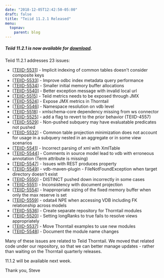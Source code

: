 ```yaml
---
date: "2018-12-05T12:42:50-05:00"
draft: false
title: "Teiid 11.2.1 Released"
menu:
  topnav:
    parent: blog
---
```


##### Teiid 11.2.1 is now available for [download](/teiid_wildfly/downloads).

<!--more-->

Teiid 11.2.1 addresses 23 issues:

<ul>
<li>[<a href='https://issues.redhat.com/browse/TEIID-5531'>TEIID-5531</a>] -         Implicit indexing of common tables doesn&#39;t consider composite keys
</li>
<li>[<a href='https://issues.redhat.com/browse/TEIID-5533'>TEIID-5533</a>] -         Improve odbc index metadata query performance
</li>
<li>[<a href='https://issues.redhat.com/browse/TEIID-5534'>TEIID-5534</a>] -         Smaller initial memory buffer allocations
</li>
<li>[<a href='https://issues.redhat.com/browse/TEIID-5540'>TEIID-5540</a>] -         Better exception message with invalid local url
</li>
<li>[<a href='https://issues.redhat.com/browse/TEIID-5515'>TEIID-5515</a>] -         Teiid metrics needs to be exposed through JMX
</li>
<li>[<a href='https://issues.redhat.com/browse/TEIID-5524'>TEIID-5524</a>] -         Expose JMX metrics in Thorntail
</li>
<li>[<a href='https://issues.redhat.com/browse/TEIID-5546'>TEIID-5546</a>] -         Namespace resolution on vdb level
</li>
<li>[<a href='https://issues.redhat.com/browse/TEIID-5518'>TEIID-5518</a>] -         xmlschema-core dependency missing from ws connector
</li>
<li>[<a href='https://issues.redhat.com/browse/TEIID-5525'>TEIID-5525</a>] -         add a flag to revert to the prior behavior (TEIID-4557)
</li>
<li>[<a href='https://issues.redhat.com/browse/TEIID-5529'>TEIID-5529</a>] -         Non-pushed subquery may have evaluatable predicates not pushed
</li>
<li>[<a href='https://issues.redhat.com/browse/TEIID-5532'>TEIID-5532</a>] -         Common table projection minimization does not account for usage in a subquery nested in an aggregate or in some view scenarios
</li>
<li>[<a href='https://issues.redhat.com/browse/TEIID-5541'>TEIID-5541</a>] -         Incorrect parsing of xml with XmlTable
</li>
<li>[<a href='https://issues.redhat.com/browse/TEIID-5544'>TEIID-5544</a>] -         Comments in source model lead to vdb with erroneous annotation (Term attribute is missing)
</li>
<li>[<a href='https://issues.redhat.com/browse/TEIID-5547'>TEIID-5547</a>] -         Issues with REST produces property
</li>
<li>[<a href='https://issues.redhat.com/browse/TEIID-5549'>TEIID-5549</a>] -         vdb-maven-plugin - FileNotFoundException when target directory doesn&#39;t exist
</li>
<li>[<a href='https://issues.redhat.com/browse/TEIID-5550'>TEIID-5550</a>] -         DISTINCT pushed down incorrectly in some cases
</li>
<li>[<a href='https://issues.redhat.com/browse/TEIID-5551'>TEIID-5551</a>] -         Inconsistency with document projection
</li>
<li>[<a href='https://issues.redhat.com/browse/TEIID-5554'>TEIID-5554</a>] -         Inappropriate sizing of the fixed memory buffer when only the max reserve is set
</li>
<li>[<a href='https://issues.redhat.com/browse/TEIID-5559'>TEIID-5559</a>] -         odata4 NPE when accessing VDB including FK relationship across models
</li>
<li>[<a href='https://issues.redhat.com/browse/TEIID-5536'>TEIID-5536</a>] -         Create separate repository for Thorntail modules
</li>
<li>[<a href='https://issues.redhat.com/browse/TEIID-5520'>TEIID-5520</a>] -         Setting longRanks to true fails to resolve views appropriately
</li>
<li>[<a href='https://issues.redhat.com/browse/TEIID-5537'>TEIID-5537</a>] -         Move Thorntail examples to use new modules
</li>
<li>[<a href='https://issues.redhat.com/browse/TEIID-5548'>TEIID-5548</a>] -         Document the module name changes
</li>
</ul>
        
Many of these issues are related to Teiid Thorntail.  We moved that related code under our repository, so that we can better manage updates - rather than waiting on the Thorntail quarterly releases.
        
11.1.2 will be available next week.

Thank you, Steve 
